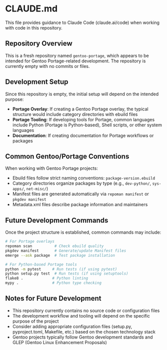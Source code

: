# CLAUDE.md

This file provides guidance to Claude Code (claude.ai/code) when working with code in this repository.

## Repository Overview

This is a fresh repository named `gentoo-portage`, which appears to be intended for Gentoo Portage-related development. The repository is currently empty with no commits or files.

## Development Setup

Since this repository is empty, the initial setup will depend on the intended purpose:

- **Portage Overlay**: If creating a Gentoo Portage overlay, the typical structure would include category directories with ebuild files
- **Portage Tooling**: If developing tools for Portage, common languages include Python (Portage is Python-based), Shell scripts, or other system languages
- **Documentation**: If creating documentation for Portage workflows or packages

## Common Gentoo/Portage Conventions

When working with Gentoo Portage projects:

- Ebuild files follow strict naming conventions: `package-version.ebuild`
- Category directories organize packages by type (e.g., `dev-python/`, `sys-apps/`, `net-misc/`)
- Manifest files are generated automatically via `repoman manifest` or `pkgdev manifest`
- Metadata.xml files describe package information and maintainers

## Future Development Commands

Once the project structure is established, common commands may include:

```bash
# For Portage overlays
repoman scan          # Check ebuild quality
pkgdev manifest       # Generate/update Manifest files
emerge --ask package  # Test package installation

# For Python-based Portage tools
python -m pytest     # Run tests (if using pytest)
python setup.py test  # Run tests (if using setuptools)
flake8 .             # Python linting
mypy .               # Python type checking
```

## Notes for Future Development

- This repository currently contains no source code or configuration files
- The development workflow and tooling will depend on the specific purpose of the project
- Consider adding appropriate configuration files (setup.py, pyproject.toml, Makefile, etc.) based on the chosen technology stack
- Gentoo projects typically follow Gentoo development standards and GLEP (Gentoo Linux Enhancement Proposals)